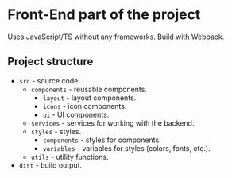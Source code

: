 ﻿# Front-End part of the project

Uses JavaScript/TS without any frameworks.
Build with Webpack.

## Project structure

- `src` - source code.
  - `components` - reusable components.
    - `layout` - layout components.
    - `icons` - icon components.
    - `ui` - UI components.
  - `services` - services for working with the backend.
  - `styles` - styles.
    - `components` - styles for components.
    - `variables` - variables for styles (colors, fonts, etc.).
  - `utils` - utility functions.
- `dist` - build output.